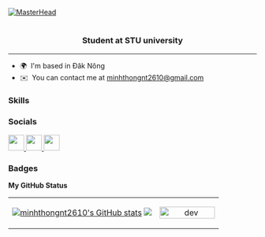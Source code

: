 [![MasterHead](https://user-images.githubusercontent.com/74038190/221352995-5ac18bdf-1a19-4f99-bbb6-77559b220470.gif)](https://www.facebook.com/pham.tien.son.2004/)
<h1 align="center">
 
</h1>
<h3 align="center">Student at STU university</h3>


-------------------------

* 🌍  I'm based in Đăk Nông
* ✉️  You can contact me at [minhthongnt2610@gmail.com](mailto:minhthongnt2610@gmail.com)

### Skills


<p align="mid">

</p>


### Socials

<p align="left"> <a href="https://discord.com/users/https://discord.gg/CRRF5PpC" target="_blank" rel="noreferrer">
        <picture>
            <source media="(prefers-color-scheme: dark)" srcset="[undefined](https://www.bing.com/images/search?view=detailV2&ccid=FiFASn1%2b&id=0F0432DCEE13E0D5A2E8D4F9DBA3E96AA5AE3253&thid=OIP.FiFASn1-AVyY6FuWH-vfrQHaHa&mediaurl=https%3a%2f%2fbestsecuritysearch.com%2fwp-content%2fuploads%2f2016%2f10%2fdiscord-logo-bss.png&cdnurl=https%3a%2f%2fth.bing.com%2fth%2fid%2fR.1621404a7d7e015c98e85b961febdfad%3frik%3dUzKupWrpo9v51A%26pid%3dImgRaw%26r%3d0&exph=1600&expw=1600&q=icon+discord&simid=608055348351036170&FORM=IRPRST&ck=E1F1D32E08B518D75E0D557FD8393DC4&selectedIndex=6&ajaxhist=0&ajaxserp=0)" />
            <source media="(prefers-color-scheme: light)" srcset="https://raw.githubusercontent.com/danielcranney/readme-generator/main/public/icons/socials/discord.svg" /> <img src="https://raw.githubusercontent.com/danielcranney/readme-generator/main/public/icons/socials/discord.svg" width="32" height="32" />
        </picture>
    </a> <a href="https://www.facebook.com/thongnt22" target="_blank" rel="noreferrer">
        <picture>
            <source media="(prefers-color-scheme: dark)" srcset="[undefined](https://www.bing.com/images/search?view=detailV2&ccid=hGaetDAQ&id=DD699378F075B807EE092502174EC2CD724E4116&thid=OIP.hGaetDAQWapgIJbIOhPhXwHaHa&mediaurl=https%3a%2f%2f1.bp.blogspot.com%2f-S8HTBQqmfcs%2fXN0ACIRD9PI%2fAAAAAAAAAlo%2fFLhccuLdMfIFLhocRjWqsr9cVGdTN_8sgCPcBGAYYCw%2fs1600%2ff_logo_RGB-Blue_1024.png&cdnurl=https%3a%2f%2fth.bing.com%2fth%2fid%2fR.84669eb4301059aa602096c83a13e15f%3frik%3dFkFOcs3CThcCJQ%26pid%3dImgRaw%26r%3d0&exph=1600&expw=1600&q=icon+facebook&simid=607990361219225695&FORM=IRPRST&ck=35408430E05F9A5CCF02616307102D6D&selectedIndex=0&ajaxhist=0&ajaxserp=0)" />
            <source media="(prefers-color-scheme: light)" srcset="https://raw.githubusercontent.com/danielcranney/readme-generator/main/public/icons/socials/facebook.svg" /> <img src="https://raw.githubusercontent.com/danielcranney/readme-generator/main/public/icons/socials/facebook.svg" width="32" height="32" />
        </picture>
    </a> <a href="https://www.github.com/minhthongnt2610" target="_blank" rel="noreferrer">
        <picture>
            <source media="(prefers-color-scheme: dark)" srcset="https://raw.githubusercontent.com/danielcranney/readme-generator/main/public/icons/socials/github-dark.svg" />
            <source media="(prefers-color-scheme: light)" srcset="https://raw.githubusercontent.com/danielcranney/readme-generator/main/public/icons/socials/github.svg" /> <img src="https://raw.githubusercontent.com/danielcranney/readme-generator/main/public/icons/socials/github.svg" width="32" height="32" />
        </picture>
    </a></p>

### Badges

<b>My GitHub Status</b>

<table style="width:100%;">
    <tr>
        <td style="width:70%;">
            <a href="http://www.github.com/minhthongnt2610"><img src="https://github-readme-stats.vercel.app/api?username=minhthongnt2610&show_icons=true&hide=&count_private=true&title_color=14b8a6&text_color=a855f7&icon_color=ef4444&bg_color=000000&hide_border=true&show_icons=true" alt="minhthongnt2610's GitHub stats" /></a>
            <a href="http://www.github.com/minhthongnt2610"><img src="https://github-readme-streak-stats.herokuapp.com/?user=minhthongnt2610&stroke=a855f7&background=000000&ring=14b8a6&fire=14b8a6&currStreakNum=a855f7&currStreakLabel=14b8a6&sideNums=a855f7&sideLabels=a855f7&dates=a855f7&hide_border=true" /></a>
        </td>
        <td style="width:30%;">
            <p align="center">
                <img src="https://media1.giphy.com/media/v1.Y2lkPTc5MGI3NjExZXVnMGMzZXZxNjQ5aThyYmdzN3B6Ync1bmRveXh5ZzVwMm53dXpnOCZlcD12MV9pbnRlcm5hbF9naWZfYnlfaWQmY3Q9Zw/qgQUggAC3Pfv687qPC/giphy.gif" alt="dev" width="100%" />
            </p>
        </td>
    </tr>
</table>

